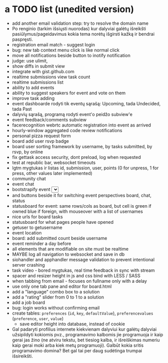 # a TODO list (unedited version)

  * add another email validation step: try to resolve the domain name
  * Po renginio (tarkim išsiųsti nuorodas) kur dalyviai galėtų išreikšti pasiūlymus/pageidavimus kokia tema norėtų išgirsti kažką ir bendrai paspręsti.
  * registration email match - suggest login
  * bug: new tab context menu click is like normal click
  * move all notifications beside button to inotify notification
  * judge: use ulimit,
  * show diffs in submit view
  * integrate with gist.github.com
  * realtime submissions view task count
  * realtime submissions list
  * ability to add events
  * ability to suggest speakers for event and vote on them
  * improve task adding
  * event dashboarde rodyti tik eventų sąrašą: Upcoming, tada Undecided, tada Past
  * dalyvių sąrašą, programą rodyti event'o peidžo subview'e
  * event feedback/comments subview
  * facerecognition webrtc automatic registration into event as arrived
  * hourly-window aggregated code review notifications
  * personal pizza request form
  * board add user rsvp badge
  * board user sorting framework by username, by tasks submitted, by rsvp, by online
  * fix gettask access security, dont preload, log when requested
  * test at republic bar, websocket timeouts
  * lgtm mygtukas ir listas id, submission, user, points (0 for unpress, 1 for press, other values later implemented)
  * community chat
  * event chat
  * bootstrapify event <select>
  * and buttons beside it for switching event perspectives board, chat, status
  * statusboard for event: same rows/cols as board, but cell is green if owned blue if foreign, with mouseover with a list of usernames
  * nice urls for board tasks
  * statusboard for what pages people have opened
  * getuser to getusername
  * event location
  * board: add submitted count beside username
  * event reminder a day before
  * all elements that are modifiable on site must be realtime
  * MAYBE log all navigation to websocket and save in db
  * siohandler and apphandler message validation to prevent intentional server crashing
  * task video - bored mygtukas, real time feedback in sync with stream
  * spacer and resizer height in js and css bind with LESS / SASS
  * when tabbing from email - focuses on fullname only with a delay
  * use only one tab pane and editor for board.html
  * add a "language" combo box to a solution
  * add a "rating" slider from 0 to 1 to a solution
  * add a job board
  * bug: login works without confirming email
  * create tables: `preferences` (`id`, `key`, `defaultValue`), `preferencevalues` (`preference`, `user`, `value`)
    * save editor height into database, instead of cookie
  * Gal padaryti profilius internete kiekvienam dalyviui kur galėtų dalyviai užsipildyti kokiomis pvz., programavimo kalbomis jie programuoja ir kaip gerai jas žino (ne atviru tekstu, bet tiesiog kalba, ir išreiškimas numeriu kaip gerai moki arba kiek metų programuoji). Galbūt kokia sritis programavimo domina? Bet gal tai per daug sudėtinga trumpai išsireikšti.
